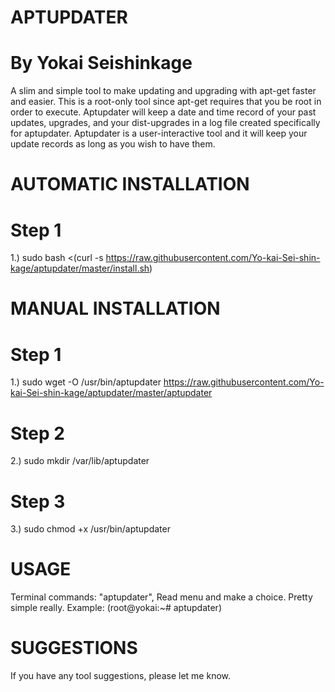 # APTUPDATER

# By Yokai Seishinkage

A slim and simple tool to make updating and upgrading with apt-get faster and easier. This is a root-only tool since apt-get 
requires that you be root in order to execute. Aptupdater will keep a date and time record of your past updates, upgrades, and 
your dist-upgrades in a log file created specifically for aptupdater. Aptupdater is a user-interactive tool and it will keep 
your update records as long as you wish to have them. 

# AUTOMATIC INSTALLATION
# Step 1
1.) sudo bash <(curl -s https://raw.githubusercontent.com/Yo-kai-Sei-shin-kage/aptupdater/master/install.sh)

# MANUAL INSTALLATION
# Step 1
1.) sudo wget -O /usr/bin/aptupdater https://raw.githubusercontent.com/Yo-kai-Sei-shin-kage/aptupdater/master/aptupdater
# Step 2
2.) sudo mkdir /var/lib/aptupdater
# Step 3
3.) sudo chmod +x /usr/bin/aptupdater

# USAGE
Terminal commands: "aptupdater", Read menu and make a choice. Pretty simple really.
Example: (root@yokai:~# aptupdater)

# SUGGESTIONS

If you have any tool suggestions, please let me know.
